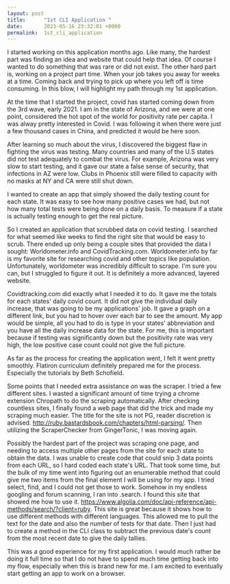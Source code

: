 ```yaml
---
layout: post
title:      "1st CLI Application "
date:       2021-05-16 23:32:01 +0000
permalink:  1st_cli_application
---
```



I started working on this application months ago. Like many, the hardest part was finding an idea and website that could help that idea. Of course I wanted to do something that was rare or did not exist. The other hard part is, working on a project part time. When your job takes you away for weeks at a time. Coming back and trying to pick up where you left off is time consuming. In this blow, I will highlight my path through my 1st application.

At the time that I started the project, covid has started coming down from the 3rd wave, early 2021. I am in the state of Arizona, and we were at one point, considered the hot spot of the world for positivity rate per capita. I was alway pretty interested in Covid. I was following it when there were just a few thousand cases in China, and predicted it would be here soon.

After learning so much about the virus, I discovered the biggest flaw in fighting the virus was testing. Many countries and many of the U.S states did not test adequately to combat the virus. For example, Arizona was very slow to start testing, and it gave our state a false sense of security, that infections in AZ were low. Clubs in Phoenix still were filled to capacity with no masks at NY and CA were still shut down.

I wanted to create an app that simply showed the daily testing count for each state.  It was easy to see how many positive cases we had, but not how many total tests were being done on a daily basis. To measure if a state is actually testing enough to get the real picture.

So I created an application that scrubbed data on covid testing. I searched for what seemed like weeks to find the right site that would be easy to scrub. There ended up only being a couple sites that provided the data I sought: Worldometer.info and CovidTracking.com. Worldometer.info by far is my favorite site for researching covid and other topics like population. Unfortunately, worldometer was incredibly difficult to scrape. I'm sure you can, but I struggled to figure it out. It is definitely a more advanced, layered website.

Covidtracking.com did exactly what I needed it to do. It gave me the totals for each states' daily covid count. It did not give the individual daily increase, that was going to be my applications' job.  It gave a graph on a different link, but you had to hover over each bar to see the amount. My app would be simple, all you had to do is type in your states' abbreviation and you have all the daily increase data for the state. For me, this is important because if testing was significantly down but the positivity rate was very high, the low positive case count could not give the full picture.

As far as the process for creating the application went, I felt it went pretty smoothly. Flatiron curriculum  definitely prepared me for the process. Especially the tutorials by Beth Schofield. 

Some points that I needed extra assistance on was the scraper. I tried a few different sites. I wasted a significant amount of time trying a chrome extension Chropath to do the scraping automatically.  After checking countless sites, I finally found a web page that did the trick and made my scraping much easier. The title for the site is not PG, reader discretion is advised. http://ruby.bastardsbook.com/chapters/html-parsing/. Then utilizing the ScraperChecker from GingerTonic, I was moving again.

Possibly the hardest part of the project was scraping one page, and needing to access multiple other pages from the site for each state to obtain the data. I was unable to create code that could snip 3 data points from each URL, so I hard coded each state's URL. That took some time, but the bulk of my time went into figuring out an enumerable method that could give me two items from the final element I will be using for my app. I tried select, find, and I could not get those to work. Somehow in my endless googling and forum scanning, I ran into .search. I found this site that showed me how to use it. https://www.algolia.com/doc/api-reference/api-methods/search/?client=ruby. This site is great because it shows how to use different methods with different languages. This allowed me to pull the text for the date and also the number of tests for that date.  Then I just had to create a method in the CLI class to subtract the previous date's count from the most recent date to give the daily tallies. 

This was a good experience for my first application. I would much rather be doing it full time so that I do not have to spend much time getting back into my flow, especially when this is brand new for me. I am excited to eventually start getting an app to work on a browser.







